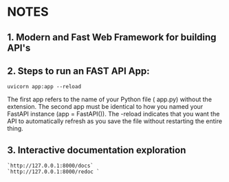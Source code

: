 # NOTES

## 1. Modern and Fast Web Framework for building API's

## 2. Steps to run an FAST API App:

`uvicorn app:app --reload`

The first app refers to the name of your Python file ( app.py) without the extension. The second app must be identical to how you named your FastAPI instance (app = FastAPI()). The -reload indicates that you want the API to automatically refresh as you save the file without restarting the entire thing.

## 3. Interactive documentation exploration

    `http://127.0.0.1:8000/docs`
    `http://127.0.0.1:8000/redoc `